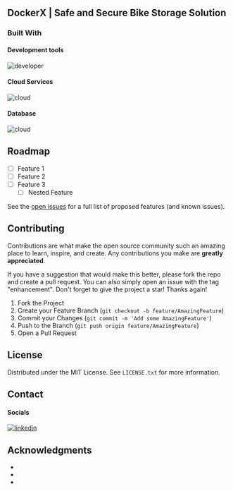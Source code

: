 <!-- Improved compatibility of back to top link: See: https://github.com/othneildrew/Best-README-Template/pull/73 -->
<a name="readme-top"></a>
<!--
*** Thanks for checking out the Best-README-Template. If you have a suggestion
*** that would make this better, please fork the repo and create a pull request
*** or simply open an issue with the tag "enhancement".
*** Don't forget to give the project a star!
*** Thanks again! Now go create something AMAZING! :D
-->



<!--
*** https://www.markdownguide.org/basic-syntax/#reference-style-links
-->
<!-- PROJECT LOGO -->
## DockerX | Safe and Secure Bike Storage Solution

### Built With

#### Development tools <br>
![developer](https://skillicons.dev/icons?i=react,redux,nodejs,express,docker&perline=5)
#### Cloud Services
![cloud](https://skillicons.dev/icons?i=aws&perline=3) <br>
#### Database
![cloud](https://skillicons.dev/icons?i=mysql,&perline=3) <br>

<!-- ROADMAP -->
## Roadmap

- [ ] Feature 1
- [ ] Feature 2
- [ ] Feature 3
    - [ ] Nested Feature

See the [open issues](https://github.com/github_username/repo_name/issues) for a full list of proposed features (and known issues).

<!-- CONTRIBUTING -->
## Contributing

Contributions are what make the open source community such an amazing place to learn, inspire, and create. Any contributions you make are **greatly appreciated**.

If you have a suggestion that would make this better, please fork the repo and create a pull request. You can also simply open an issue with the tag "enhancement".
Don't forget to give the project a star! Thanks again!

1. Fork the Project
2. Create your Feature Branch (`git checkout -b feature/AmazingFeature`)
3. Commit your Changes (`git commit -m 'Add some AmazingFeature'`)
4. Push to the Branch (`git push origin feature/AmazingFeature`)
5. Open a Pull Request



<!-- LICENSE -->
## License

Distributed under the MIT License. See `LICENSE.txt` for more information.


<!-- CONTACT -->
## Contact

#### Socials
[![linkedin][linkedin-shield]][linkedin-url]<br>



<!-- ACKNOWLEDGMENTS -->
## Acknowledgments

* []()
* []()
* []()

[linkedin-shield]: https://skillicons.dev/icons?i=linkedin,&perline=3
[linkedin-url]: https://linkedin.com/in/vaidas-buslavicius
